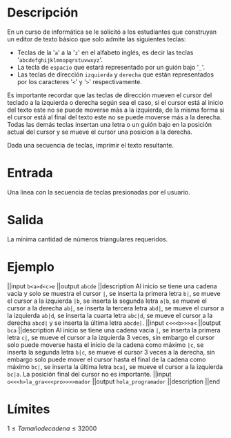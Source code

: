 # Descripción

En un curso de informática se le solicitó a los estudiantes que construyan un editor de texto básico que solo admite las siguientes teclas:

- Teclas de la '`a`' a la '`z`' en el alfabeto inglés, es decir las teclas '`abcdefghijklmnopqrstuvwxyz`'.
- La tecla de `espacio` que estará representado por un guión bajo '`_`'.
- Las teclas de dirección `izquierda` y `derecha` que están representados por los caracteres '`<`' y '`>`' respectivamente.

Es importante recordar que las teclas de dirección mueven el cursor del teclado a la izquierda o derecha según sea el caso, si el cursor está al inicio del texto este no se puede moverse más a la izquierda, de la misma forma si el cursor está al final del texto este no se puede moverse más a la derecha. Todas las demás teclas insertan una letra o un guión bajo en la posición actual del cursor y se mueve el cursor una posicion a la derecha.

Dada una secuencia de teclas, imprimir el texto resultante.

# Entrada

Una linea con la secuencia de teclas presionadas por el usuario.

# Salida

La mínima cantidad de números triangulares requeridos.

# Ejemplo

||input
`b<a>d<c>e`
||output
`abcde`
||description
Al inicio se tiene una cadena vacía y solo se muestra el cursor `|`, se inserta la primera letra `b|`, se mueve el cursor a la izquierda `|b`, se inserta la segunda letra `a|b`, se mueve el cursor a la derecha `ab|`, se inserta la tercera letra `abd|`, se mueve el cursor a la izquierda `ab|d`, se inserta la cuarta letra `abc|d`, se mueve el cursor a la derecha `abcd|` y se inserta la última letra `abcde|`.
||input
`c<<<b>>>a<`
||output
`bca`
||description
Al inicio se tiene una cadena vacía `|`, se inserta la primera letra `c|`, se mueve el cursor a la izquierda 3 veces, sin embargo el cursor solo puede moverse hasta el inicio de la cadena como máximo `|c`, se inserta la segunda letra `b|c`, se mueve el cursor 3 veces a la derecha, sin embargo solo puede mover el cursor hasta el final de la cadena como máximo `bc|`, se inserta la última letra `bca|`, se mueve el cursor a la izquierda `bc|a`. La posición final del cursor no es importante.
||input
`o<<<h>la_gra<<<pro>>>>mador`
||output
`hola_programador`
||description
||end

# Límites

$1 \leq Tamaño de cadena \leq 32000$